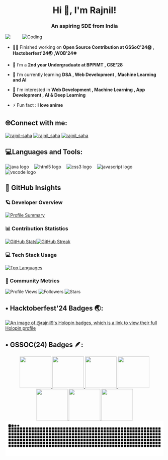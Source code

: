 <h1 align="center">Hi 👋, I'm Rajnil!</h1>
<h3 align="center">An aspiring SDE from India</h3>


<img align="right" alt="Coding" width="450" src="https://media1.tenor.com/m/OKzRcUCJjdsAAAAC/mushoku-tensei-rudeus-greyrat.gif">

[![](https://visitcount.itsvg.in/api?id=rajnil9&label=Profile%20Views&color=11&icon=5&pretty=false)](https://visitcount.itsvg.in)




- 👨‍💻 Finished working on **Open Source Contribution at GSSoC'24🌞 , Hactoberfest'24🌏 ,WOB'24❄**

- 👯 I’m a **2nd year Undergraduate at BPPIMT , CSE'28**

- 🌱 I’m currently learning **DSA , Web Development , Machine Learning and AI**

- 🌟 I'm interested in **Web Development , Machine Learning , App Development , AI & Deep Learning**

- ⚡ Fun fact : **I love anime**

<h2 align="left">🌐Connect with me:</h2>
<p align="left">
<a href="https://linkedin.com/in/rajnil-saha" target="blank"><img align="center" src="https://raw.githubusercontent.com/rahuldkjain/github-profile-readme-generator/master/src/images/icons/Social/linked-in-alt.svg" alt="rajnil-saha" height="40" width="50" /></a>
<a href="https://instagram.com/rajnil_saha" target="blank"><img align="center" src="https://raw.githubusercontent.com/rahuldkjain/github-profile-readme-generator/master/src/images/icons/Social/instagram.svg" alt="rajnil_saha" height="40" width="50" /></a>
<a href="https://www.leetcode.com/rajnil_saha" target="blank"><img align="center" src="https://raw.githubusercontent.com/rahuldkjain/github-profile-readme-generator/master/src/images/icons/Social/leet-code.svg" alt="rajnil_saha" height="40" width="50" /></a>

  
</p>
<h2 align="left">💻Languages and Tools:</h2>
<p <div align="left">
<img src="https://cdn.jsdelivr.net/gh/devicons/devicon/icons/java/java-original.svg" height="40" alt="java logo" />
<img width="9" />
<img src="https://cdn.simpleicons.org/html5/E34F26" height="40" alt="html5 logo" />
<img width="9" />
<img src="https://cdn.jsdelivr.net/gh/devicons/devicon/icons/css3/css3-original.svg" height="40" alt="css3 logo" />
<img width="9" />
<img src="https://cdn.jsdelivr.net/gh/devicons/devicon/icons/javascript/javascript-original.svg" height="40" alt="javascript logo" />
<img width="9" />
<img src="https://cdn.jsdelivr.net/gh/devicons/devicon/icons/vscode/vscode-original.svg" height="40" alt="vscode logo" />
</div> </p>

## 🚀 GitHub Insights

### 🪐 Developer Overview
[![Profile Summary](https://github-profile-summary-cards.vercel.app/api/cards/profile-details?username=rajnil9&theme=dracula)](https://github.com/rajnil9)

### 📊 Contribution Statistics
[![GitHub Stats](https://github-readme-stats.vercel.app/api?username=rajnil9&show_icons=true&theme=radical&hide_border=true&count_private=true)](https://github.com/rajnil9)[![GitHub Streak](https://github-readme-streak-stats.herokuapp.com/?user=rajnil9&theme=tokyonight&hide_border=true)](https://github.com/rajnil9)

### 💻 Tech Stack Usage
[![Top Languages](https://github-readme-stats.vercel.app/api/top-langs/?username=rajnil9&layout=compact&theme=gruvbox_light&hide_border=true)](https://github.com/rajnil9)

### 🏅 Community Metrics
![Profile Views](https://komarev.com/ghpvc/?username=rajnil9&color=00bfff&style=for-the-badge&label=Profile+Views)
![Followers](https://img.shields.io/github/followers/rajnil9?color=ff69b4&style=for-the-badge&label=Followers)
![Stars](https://img.shields.io/github/stars/rajnil9?color=facc15&style=for-the-badge&label=Stars)





  

## • Hacktoberfest'24 Badges 🌏:
[![An image of @rajnil9's Holopin badges, which is a link to view their full Holopin profile](https://holopin.me/rajnil9)](https://holopin.io/@rajnil9)


## • GSSOC(24) Badges 🪶:
<div style='display:flex; align-items:center; gap: 10 px;' align='center'><a href="https://gssoc.girlscript.tech/leaderboard?year=2024Extd&username=rajnil9">
<img src="https://raw.githubusercontent.com/GSSoC24/Postman-Challenge/main/docs/assets/Postman%20White.png" width="100px" height="100px" />
  <img src="https://raw.githubusercontent.com/GSSoC24/Hack-Web3Conf/refs/heads/main/assets/Hack-Web3Conf%202024%20Badge%20(2).png" width="100px" height="100px" />
 <img src="https://raw.githubusercontent.com/GSSoC24/Postman-Challenge/main/docs/assets/1.png" width="100px" height="100px" />
  <img src="https://raw.githubusercontent.com/GSSoC24/Postman-Challenge/main/docs/assets/2.png" width="100px" height="100px" />
  <img src="https://raw.githubusercontent.com/GSSoC24/Postman-Challenge/main/docs/assets/3.png" width="100px" height="100px" />
  <img src="https://raw.githubusercontent.com/GSSoC24/Postman-Challenge/main/docs/assets/4.png" width="100px" height="100px" />
  <img src="https://raw.githubusercontent.com/GSSoC24/Postman-Challenge/main/docs/assets/5.png" width="100px" height="100px" />
 
  
</a>
</div>
</details>



</a>
</div>


<img src="https://raw.githubusercontent.com/rajnil9/rajnil9/output/snake.svg" width = 1500 alt="Snake animation" />
